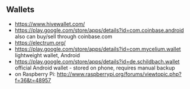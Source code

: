 ## Wallets

 - https://www.hivewallet.com/
 - https://play.google.com/store/apps/details?id=com.coinbase.android also can buy/sell through coinbase.com
 - https://electrum.org/
 - https://play.google.com/store/apps/details?id=com.mycelium.wallet lightweight wallet, Android
 - https://play.google.com/store/apps/details?id=de.schildbach.wallet official Android wallet - stored on phone, requires manual backup
 - on Raspberry Pi: http://www.raspberrypi.org/forums/viewtopic.php?f=36&t=48957
